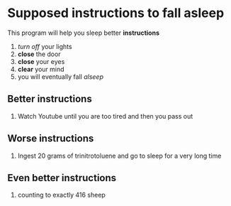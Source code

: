 # Supposed instructions to fall asleep

This program will help you sleep better
**instructions**

1. _turn off_ your lights
2. **close** the door
3. **close** your eyes
4. **clear** your mind
5. you will eventually fall _alseep_

## Better instructions

1. Watch Youtube until you are too tired and then you pass out


## Worse instructions

1. Ingest 20 grams of trinitrotoluene and go to sleep for a very long time

## Even better instructions 

1. counting to exactly 416 sheep
